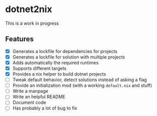 # dotnet2nix

This is a work in progress

## Features
 
 - [X] Generates a lockfile for dependencies for projects
 - [X] Generates a lockfile for solution with multiple projects
 - [X] Adds automatically the required runtimes
 - [X] Supports different targets
 - [X] Provides a nix helper to build dotnet projects
 - [ ] Tweak default behavior, detect solutions instead of asking a flag
 - [ ] Provide an initialization mod (with a working `default.nix` and stuff)
 - [ ] Write a manpage
 - [ ] Write an helpful README
 - [ ] Document code
 - [ ] Has probably a lot of bug to fix
